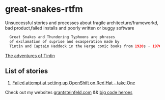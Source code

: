 # great-snakes-rtfm
Unsuccessful stories and processes about fragile architecture/frameworkd, bad product,failed installs and poorly written or buggy software

```java
  Great Snakes and Thundering Typhoons are phrases 
  of exclamation of suprise and exasperation made by 
  Tintin and Captain Haddock in the Herge comic books from 1920s - 1970s
```
[The adventures of Tintin](https://en.wikipedia.org/wiki/The_Adventures_of_Tintin)

## List of stories

1. [Failed attempt at setting up OpenShift on Red Hat - take One](./OpenShift-RHEL7-Failure.md)

Check out my websites [grantsteinfeld.com](https://grantsteinfeld.com) && [big code heroes](https://bch.nyc)
